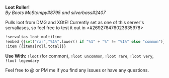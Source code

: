 **Loot Roller!**  
*By Boots McStompy#8795 and silverbass#2407*  
  
Pulls loot from DMG and XGtE! Currently set as one of this server's servaliases, so feel free to test it out in <#269276476023635978>   
```py  
!servalias loot multiline  
!embed {{set("rar","%1%".lower() if "%1" + "%" != "%1%" else "common")}}{{set("proper","Common" if rar[0:3] == "com" else "Uncommon" if rar[0:3] == "unc" else "Rare" if rar[0:3] == "rar" else "Very Rare" if rar[0:3] == "ver" else "Legendary" if rar[0:3] == "leg" else "ERROR")}} -title "Rolling for a {{proper}} Magic Item!" {{set("items", get_gvar("d3ae294a-f25d-4487-9300-6883cca339ce").split('\n')[1::] if rar[0:3] == "com" else get_gvar("cf95d38b-ce56-4687-8934-def1490c07b0").split('\n')[1::]+get_gvar("aa8a49a6-c9e0-4d0b-9fb2-fd91fa6c7f76").split('\n')[2::] if rar[0:3] == "unc" else get_gvar("e94e05aa-3ca5-4d64-aaf3-465f72396fa5").split('\n')[1::]+get_gvar("3555fb93-5d2f-46ee-b4ba-f876cae8db61").split('\n')[2::] if rar[0:3] == "rar" else get_gvar("41c18347-e4b1-4d9f-960d-9d8d6b5bf8c9").split('\n')[1::] if rar[0:3] == "ver" else get_gvar("be67dd4d-85c2-4078-aba8-f245ca97999a").split('\n')[1::] if rar[0:3] == "leg" else "")}}{{set("roll", vroll("1d48" if rar[0:3] == "com" else "1d96" if rar[0:3] == "unc" else "1d107" if rar[0:3] == "rar" else "1d72" if rar[0:3] == "ver" else "1d45" if rar[0:3] == "leg" else "0"))}} -desc "~~                                                                                                                                   ~~" -f "Roll | {{roll}}" -f "Loot| {{items[roll.total]}}" -footer "Awarding Magic Items | XGtE 139-145 & DMG 144-215" -color ede15e  
!item {{items[roll.total]}}  
```  
  
**Use With:** ``!loot`` (for common), ``!loot uncommon``, ``!loot rare``, ``!loot very``, ``!loot legendary``  
  
Feel free to @ or PM me if you find any issues or have any questions.
